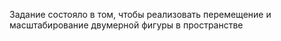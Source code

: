 Задание состояло в том, чтобы реализовать перемещение и масштабирование двумерной фигуры в пространстве
